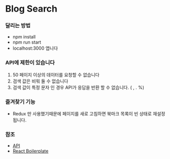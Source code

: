 # Blog Search

### 달리는 방법
- npm install
- npm run start
- localhost:3000 엽니다

### API에 제한이 있습니다
1. 50 페이지 이상의 데이터를 요청할 수 없습니다
2. 검색 값은 비워 둘 수 없습니다
3. 검색 값이 특정 문자 인 경우 API가 응답을 반환 할 수 없습니다. ( , . %)

### 즐겨찾기 기능
- Redux 만 사용했기때문에 페이지를 새로 고침하면 북마크 목록이 빈 상태로 재설정됩니다.

### 참조
- [API](https://developers.kakao.com/docs/latest/ko/daum-search/dev-guide)
- [React Boilerplate](https://github.com/react-boilerplate/react-boilerplate-cra-template)
